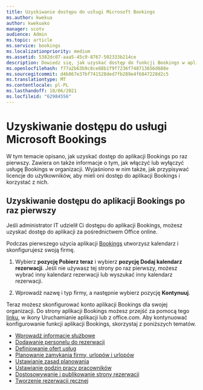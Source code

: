 ```yaml
---
title: Uzyskiwanie dostępu do usługi Microsoft Bookings
ms.author: kwekua
author: kwekuako
manager: scotv
audience: Admin
ms.topic: article
ms.service: bookings
ms.localizationpriority: medium
ms.assetid: 5382dc07-aaa5-45c9-8767-502333b214ce
description: Dowiedz się, jak uzyskać dostęp do funkcji Bookings w aplikacji Microsoft 365.
ms.openlocfilehash: f77a2b63b9c8ce88b1f9f7236f748713656d688e
ms.sourcegitcommit: d4b867e37bf741528ded7fb289e4f6847228d2c5
ms.translationtype: MT
ms.contentlocale: pl-PL
ms.lasthandoff: 10/06/2021
ms.locfileid: "62984556"
---
```

# <a name="get-access-to-microsoft-bookings"></a>Uzyskiwanie dostępu do usługi Microsoft Bookings

W tym temacie opisano, jak uzyskać dostęp do aplikacji Bookings po raz pierwszy. Zawiera on także informacje o tym, jak włączyć lub wyłączyć usługę Bookings w organizacji. Wyjaśniono w nim także, jak przypisywać licencje do użytkowników, aby mieli oni dostęp do aplikacji Bookings i korzystać z nich.

## <a name="access-bookings-for-the-first-time"></a>Uzyskiwanie dostępu do aplikacji Bookings po raz pierwszy

Jeśli administrator IT udzielił Ci dostępu do aplikacji Bookings, możesz uzyskać dostęp do aplikacji za pośrednictwem Office online.

Podczas pierwszego użycia aplikacji [Bookings](https://outlook.office.com/bookings/onboarding) utworzysz kalendarz i skonfigurujesz swoją firmę.

1. Wybierz **pozycję Pobierz teraz** i wybierz **pozycję Dodaj kalendarz rezerwacji**. Jeśli nie używasz tej strony po raz pierwszy, możesz wybrać inny kalendarz rezerwacji lub wyszukać inny kalendarz rezerwacji.

2. Wprowadź nazwę i typ firmy, a następnie wybierz pozycję **Kontynuuj**.

Teraz możesz skonfigurować konto aplikacji Bookings dla swojej organizacji. Do strony aplikacji Bookings możesz przejść za pomocą tego [linku](https://outlook.office.com/bookings/onboarding), w ikony Uruchamianie aplikacji lub z office.com. Aby kontynuować konfigurowanie funkcji aplikacji Bookings, skorzystaj z poniższych tematów.

- [Wprowadź informacje służbowe](enter-business-information.md)
- [Dodawanie personelu do rezerwacji](add-staff.md)
- [Definiowanie ofert usług](define-service-offerings.md)
- [Planowanie zamykania firmy, urlopów i urlopów](schedule-closures-time-off-vacation.md)
- [Ustawianie zasad planowania](set-scheduling-policies.md)
- [Ustawianie godzin pracy pracowników](employee-hours.md)
- [Dostosowywanie i publikowanie strony rezerwacji](customize-booking-page.md)
- [Tworzenie rezerwacji ręcznej](create-a-manual-booking.md)
